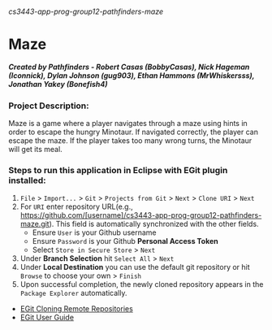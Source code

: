 ###### cs3443-app-prog-group12-pathfinders-maze
# Maze 
##### Created by **Pathfinders** - Robert Casas *(BobbyCasas)*, Nick Hageman *(Iconnick)*, Dylan Johnson *(gug903)*, Ethan Hammons *(MrWhiskersss)*, Jonathan Yakey *(Bonefish4)*
### Project Description:
Maze is a game where a player navigates through a maze using hints in order to escape the hungry Minotaur. If navigated correctly, the player can escape the maze. If the player takes too many wrong turns, the Minotaur will get its meal.
### Steps to run this application in Eclipse with EGit plugin installed:
1. `File` > `Import...` > `Git` > `Projects from Git` > `Next` > `Clone URI` > `Next`
2. For `URI` enter repository URL(e.g., https://github.com/[username]/cs3443-app-prog-group12-pathfinders-maze.git). This field is automatically synchronized with the other fields. 
   - Ensure `User` is your Github username
   - Ensure `Password` is your Github **Personal Access Token**
   - Select `Store in Secure Store` > `Next`
4. Under **Branch Selection** hit `Select All` > `Next`
5. Under **Local Destination** you can use the default git repository or hit `Browse` to choose your own > `Finish`
6. Upon successful completion, the newly cloned repository appears in the `Package Explorer` automatically.
- [EGit Cloning Remote Repositories](https://wiki.eclipse.org/EGit/User_Guide#Cloning_Remote_Repositories)
- [EGit User Guide](https://wiki.eclipse.org/EGit/User_Guide#Basic_Tutorial:_Adding_a_project_to_version_control)
